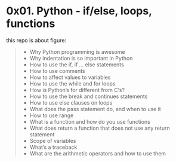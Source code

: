 # 0x01. Python - if/else, loops, functions

this repo is about figure:

> - Why Python programming is awesome
> - Why indentation is so important in Python
> - How to use the if, if ... else statements
> - How to use comments
> - How to affect values to variables
> - How to use the while and for loops
> - How is Python’s for different from C‘s?
> - How to use the break and continues statements
> - How to use else clauses on loops
> - What does the pass statement do, and when to use it
> - How to use range
> - What is a function and how do you use functions
> - What does return a function that does not use any return statement
> - Scope of variables
> - What’s a traceback
> - What are the arithmetic operators and how to use them
